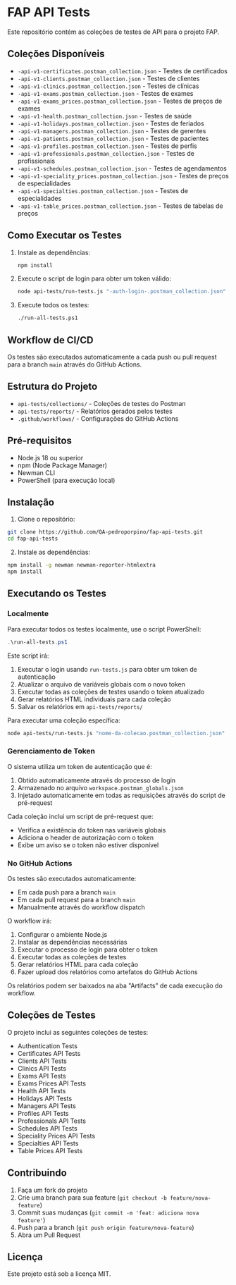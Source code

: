 # FAP API Tests

Este repositório contém as coleções de testes de API para o projeto FAP.

## Coleções Disponíveis

- `-api-v1-certificates.postman_collection.json` - Testes de certificados
- `-api-v1-clients.postman_collection.json` - Testes de clientes
- `-api-v1-clinics.postman_collection.json` - Testes de clínicas
- `-api-v1-exams.postman_collection.json` - Testes de exames
- `-api-v1-exams_prices.postman_collection.json` - Testes de preços de exames
- `-api-v1-health.postman_collection.json` - Testes de saúde
- `-api-v1-holidays.postman_collection.json` - Testes de feriados
- `-api-v1-managers.postman_collection.json` - Testes de gerentes
- `-api-v1-patients.postman_collection.json` - Testes de pacientes
- `-api-v1-profiles.postman_collection.json` - Testes de perfis
- `-api-v1-professionals.postman_collection.json` - Testes de profissionais
- `-api-v1-schedules.postman_collection.json` - Testes de agendamentos
- `-api-v1-speciality_prices.postman_collection.json` - Testes de preços de especialidades
- `-api-v1-specialties.postman_collection.json` - Testes de especialidades
- `-api-v1-table_prices.postman_collection.json` - Testes de tabelas de preços

## Como Executar os Testes

1. Instale as dependências:
   ```sh
   npm install
   ```

2. Execute o script de login para obter um token válido:
   ```sh
   node api-tests/run-tests.js "-auth-login-.postman_collection.json"
   ```

3. Execute todos os testes:
   ```sh
   ./run-all-tests.ps1
   ```

## Workflow de CI/CD

Os testes são executados automaticamente a cada push ou pull request para a branch `main` através do GitHub Actions.

## Estrutura do Projeto

- `api-tests/collections/` - Coleções de testes do Postman
- `api-tests/reports/` - Relatórios gerados pelos testes
- `.github/workflows/` - Configurações do GitHub Actions

## Pré-requisitos

- Node.js 18 ou superior
- npm (Node Package Manager)
- Newman CLI
- PowerShell (para execução local)

## Instalação

1. Clone o repositório:
```bash
git clone https://github.com/QA-pedroporpino/fap-api-tests.git
cd fap-api-tests
```

2. Instale as dependências:
```bash
npm install -g newman newman-reporter-htmlextra
npm install
```

## Executando os Testes

### Localmente

Para executar todos os testes localmente, use o script PowerShell:

```powershell
.\run-all-tests.ps1
```

Este script irá:
1. Executar o login usando `run-tests.js` para obter um token de autenticação
2. Atualizar o arquivo de variáveis globais com o novo token
3. Executar todas as coleções de testes usando o token atualizado
4. Gerar relatórios HTML individuais para cada coleção
5. Salvar os relatórios em `api-tests/reports/`

Para executar uma coleção específica:

```bash
node api-tests/run-tests.js "nome-da-colecao.postman_collection.json"
```

### Gerenciamento de Token

O sistema utiliza um token de autenticação que é:
1. Obtido automaticamente através do processo de login
2. Armazenado no arquivo `workspace.postman_globals.json`
3. Injetado automaticamente em todas as requisições através do script de pré-request

Cada coleção inclui um script de pré-request que:
- Verifica a existência do token nas variáveis globais
- Adiciona o header de autorização com o token
- Exibe um aviso se o token não estiver disponível

### No GitHub Actions

Os testes são executados automaticamente:
- Em cada push para a branch `main`
- Em cada pull request para a branch `main`
- Manualmente através do workflow dispatch

O workflow irá:
1. Configurar o ambiente Node.js
2. Instalar as dependências necessárias
3. Executar o processo de login para obter o token
4. Executar todas as coleções de testes
5. Gerar relatórios HTML para cada coleção
6. Fazer upload dos relatórios como artefatos do GitHub Actions

Os relatórios podem ser baixados na aba "Artifacts" de cada execução do workflow.

## Coleções de Testes

O projeto inclui as seguintes coleções de testes:

- Authentication Tests
- Certificates API Tests
- Clients API Tests
- Clinics API Tests
- Exams API Tests
- Exams Prices API Tests
- Health API Tests
- Holidays API Tests
- Managers API Tests
- Profiles API Tests
- Professionals API Tests
- Schedules API Tests
- Speciality Prices API Tests
- Specialties API Tests
- Table Prices API Tests

## Contribuindo

1. Faça um fork do projeto
2. Crie uma branch para sua feature (`git checkout -b feature/nova-feature`)
3. Commit suas mudanças (`git commit -m 'feat: adiciona nova feature'`)
4. Push para a branch (`git push origin feature/nova-feature`)
5. Abra um Pull Request

## Licença

Este projeto está sob a licença MIT. 